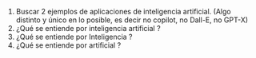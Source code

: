1. Buscar 2 ejemplos de aplicaciones de inteligencia artificial. (Algo distinto y único en lo posible, es decir no copilot, no Dall-E, no GPT-X)
2. ¿Qué se entiende por inteligencia artificial ?
3. ¿Qué se entiende por Inteligencia ?
4. ¿Qué se entiende por artificial ?
